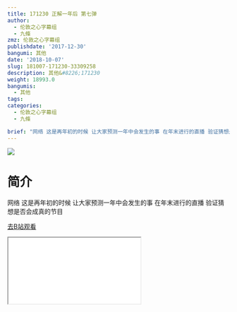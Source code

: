 ```yaml
---
title: 171230 正解一年后 第七弹
author:
  - 伦敦之心字幕组
  - 九條
zmz: 伦敦之心字幕组
publishdate: '2017-12-30'
bangumi: 其他
date: '2018-10-07'
slug: 181007-171230-33309258
description: 其他&#8226;171230
weight: 18993.0
bangumis:
  - 其他
tags:
categories:
  - 伦敦之心字幕组
  - 九條

brief: "网络 这是再年初的时候 让大家预测一年中会发生的事 在年末进行的直播 验证猜想是否会成真的节目"
---
```

![](https://i.imgur.com/CbFeuAJ.jpg)
# 简介  
网络
这是再年初的时候 让大家预测一年中会发生的事 在年末进行的直播 验证猜想是否会成真的节目  

[去B站观看](https://www.bilibili.com/video/av33309258/)
<div class ="resp-container"><iframe class="testiframe" src="//player.bilibili.com/player.html?aid=33309258"", scrolling="no", allowfullscreen="true" > </iframe></div> 
